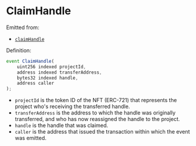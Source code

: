 # ClaimHandle

Emitted from:

* [`claimHandle`](../write/claimhandle.md)

Definition:

```javascript
event ClaimHandle(
    uint256 indexed projectId,
    address indexed transferAddress,
    bytes32 indexed handle,
    address caller
);
```

* `projectId` is the token ID of the NFT \(ERC-721\) that represents the project who's receiving the transferred handle.
* `transferAddress` is the address to which the handle was originally transferred, and who has now reassigned the handle to the project.
* `handle` is the handle that was claimed.
* `caller` is the address that issued the transaction within which the event was emitted.

